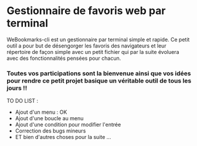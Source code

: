 # Gestionnaire de favoris web par terminal

WeBookmarks-cli est un gestionnaire par terminal simple et rapide.
Ce petit outil a pour but de désengorger les favoris des navigateurs et leur répertoire de façon simple avec un petit fichier qui par la suite évoluera avec des fonctionnalités pensées pour chacun.

### Toutes vos participations sont la bienvenue ainsi que vos idées pour rendre ce petit projet basique un véritable outil de tous les jours !!

TO DO LIST :
- Ajout d'un menu : OK
- Ajout d'une boucle au menu
- Ajout d'une condition pour modifier l'entrée
- Correction des bugs mineurs
- ET bien d'autres choses pour la suite ...
